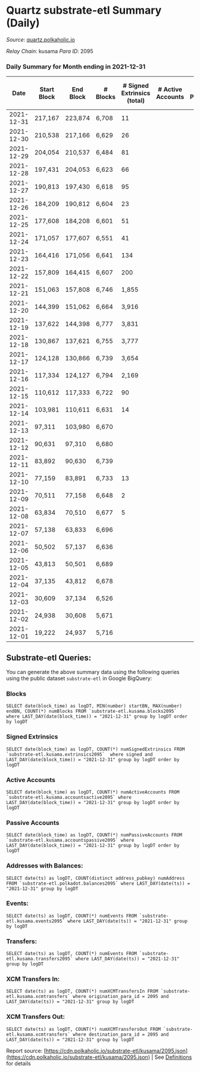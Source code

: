 # Quartz substrate-etl Summary (Daily)

_Source_: [quartz.polkaholic.io](https://quartz.polkaholic.io)

*Relay Chain*: kusama
*Para ID*: 2095



### Daily Summary for Month ending in 2021-12-31


| Date | Start Block | End Block | # Blocks | # Signed Extrinsics (total) | # Active Accounts | # Passive | # New | # Addresses with Balances | # Events | # Transfers | # XCM Transfers In | # XCM Transfers Out | Issues | 
| ---- | ----------- | --------- | -------- | --------------------------- | ----------------- | --------- | ----- | ------------------------- | -------- | ----------- | ------------------ | ------------------- | ------ |
| 2021-12-31 | 217,167 | 223,874 | 6,708 | 11 |  |  |  | 9,211 | 14,418 | 1 ($0.21) |   |   |  |
| 2021-12-30 | 210,538 | 217,166 | 6,629 | 26 |  |  |  | 9,211 | 14,337 | 10 ($2.19) |   |   |  |
| 2021-12-29 | 204,054 | 210,537 | 6,484 | 81 |  |  |  | 9,205 | 14,303 | 7 ($5,126.85) |   |   |  |
| 2021-12-28 | 197,431 | 204,053 | 6,623 | 66 |  |  |  | 9,200 | 14,535 | 21 ($79,567.96) |   |   |  |
| 2021-12-27 | 190,813 | 197,430 | 6,618 | 95 |  |  |  | 9,194 | 14,697 | 49 ($1,136,910.60) |   |   |  |
| 2021-12-26 | 184,209 | 190,812 | 6,604 | 23 |  |  |  | 9,187 | 14,255 |   |   |   |  |
| 2021-12-25 | 177,608 | 184,208 | 6,601 | 51 |  |  |  | 9,187 | 14,413 | 22 ($142,670.40) |   |   |  |
| 2021-12-24 | 171,057 | 177,607 | 6,551 | 41 |  |  |  | 9,183 | 14,239 | 8 ($1,586,395.41) |   |   |  |
| 2021-12-23 | 164,416 | 171,056 | 6,641 | 134 |  |  |  | 9,181 | 14,898 | 10 ($0.49) |   |   |  |
| 2021-12-22 | 157,809 | 164,415 | 6,607 | 200 |  |  |  | 9,176 | 15,189 | 37 ($735,946.90) |   |   |  |
| 2021-12-21 | 151,063 | 157,808 | 6,746 | 1,855 |  |  |  | 9,163 | 25,891 | 1,454 ($65,453.25) |   |   |  |
| 2021-12-20 | 144,399 | 151,062 | 6,664 | 3,916 |  |  |  | 8,442 | 39,351 | 3,670 ($305,051.02) |   |   |  |
| 2021-12-19 | 137,622 | 144,398 | 6,777 | 3,831 |  |  |  | 6,605 | 39,104 | 3,636 ($87,140.94) |   |   |  |
| 2021-12-18 | 130,867 | 137,621 | 6,755 | 3,777 |  |  |  | 4,794 | 38,772 | 3,629 ($449,259.27) |   |   |  |
| 2021-12-17 | 124,128 | 130,866 | 6,739 | 3,654 |  |  |  | 2,989 | 38,131 | 3,633 ($1,649,715.77) |   |   |  |
| 2021-12-16 | 117,334 | 124,127 | 6,794 | 2,169 |  |  |  | 1,180 | 28,635 | 2,167 ($1,470,523.97) |   |   |  |
| 2021-12-15 | 110,612 | 117,333 | 6,722 | 90 |  |  |  | 101 | 15,020 | 90 ($3.13) |   |   |  |
| 2021-12-14 | 103,981 | 110,611 | 6,631 | 14 |  |  |  | 13 | 14,870 | 6 ($335.04) |   |   |  |
| 2021-12-13 | 97,311 | 103,980 | 6,670 |  |  |  |  | 7 | 14,285 |   |   |   |  |
| 2021-12-12 | 90,631 | 97,310 | 6,680 |  |  |  |  | 7 | 14,304 |   |   |   |  |
| 2021-12-11 | 83,892 | 90,630 | 6,739 |  |  |  |  | 7 | 14,432 |   |   |   |  |
| 2021-12-10 | 77,159 | 83,891 | 6,733 | 13 |  |  |  | 7 | 14,436 | 1 ($158.62) |   |   |  |
| 2021-12-09 | 70,511 | 77,158 | 6,648 | 2 |  |  |  | 4 | 13,541 |   |   |   |  |
| 2021-12-08 | 63,834 | 70,510 | 6,677 | 5 |  |  |  | 4 | 13,374 |   |   |   |  |
| 2021-12-07 | 57,138 | 63,833 | 6,696 |  |  |  |  | 4 | 13,392 |   |   |   |  |
| 2021-12-06 | 50,502 | 57,137 | 6,636 |  |  |  |  | 4 | 13,272 |   |   |   |  |
| 2021-12-05 | 43,813 | 50,501 | 6,689 |  |  |  |  | 4 | 13,378 |   |   |   |  |
| 2021-12-04 | 37,135 | 43,812 | 6,678 |  |  |  |  | 4 | 13,356 |   |   |   |  |
| 2021-12-03 | 30,609 | 37,134 | 6,526 |  |  |  |  | 4 | 13,052 |   |   |   |  |
| 2021-12-02 | 24,938 | 30,608 | 5,671 |  |  |  |  | 4 | 11,342 |   |   |   |  |
| 2021-12-01 | 19,222 | 24,937 | 5,716 |  |  |  |  | 4 | 11,432 |   |   |   |  |

## Substrate-etl Queries:
You can generate the above summary data using the following queries using the public dataset `substrate-etl` in Google BigQuery:


### Blocks
```
SELECT date(block_time) as logDT, MIN(number) startBN, MAX(number) endBN, COUNT(*) numBlocks FROM `substrate-etl.kusama.blocks2095`  where LAST_DAY(date(block_time)) = "2021-12-31" group by logDT order by logDT
```


### Signed Extrinsics
```
SELECT date(block_time) as logDT, COUNT(*) numSignedExtrinsics FROM `substrate-etl.kusama.extrinsics2095`  where signed and LAST_DAY(date(block_time)) = "2021-12-31" group by logDT order by logDT
```


### Active Accounts
```
SELECT date(block_time) as logDT, COUNT(*) numActiveAccounts FROM `substrate-etl.kusama.accountsactive2095` where LAST_DAY(date(block_time)) = "2021-12-31" group by logDT order by logDT
```


### Passive Accounts
```
SELECT date(block_time) as logDT, COUNT(*) numPassiveAccounts FROM `substrate-etl.kusama.accountspassive2095` where LAST_DAY(date(block_time)) = "2021-12-31" group by logDT order by logDT
```


### Addresses with Balances:
```
SELECT date(ts) as logDT, COUNT(distinct address_pubkey) numAddress FROM `substrate-etl.polkadot.balances2095` where LAST_DAY(date(ts)) = "2021-12-31" group by logDT
```


### Events:
```
SELECT date(ts) as logDT, COUNT(*) numEvents FROM `substrate-etl.kusama.events2095` where LAST_DAY(date(ts)) = "2021-12-31" group by logDT
```


### Transfers:
```
SELECT date(ts) as logDT, COUNT(*) numEvents FROM `substrate-etl.kusama.transfers2095` where LAST_DAY(date(ts)) = "2021-12-31" group by logDT
```


### XCM Transfers In:
```
SELECT date(ts) as logDT, COUNT(*) numXCMTransfersIn FROM `substrate-etl.kusama.xcmtransfers` where origination_para_id = 2095 and LAST_DAY(date(ts)) = "2021-12-31" group by logDT
```


### XCM Transfers Out:
```
SELECT date(ts) as logDT, COUNT(*) numXCMTransfersOut FROM `substrate-etl.kusama.xcmtransfers` where destination_para_id = 2095 and LAST_DAY(date(ts)) = "2021-12-31" group by logDT
```



Report source: [https://cdn.polkaholic.io/substrate-etl/kusama/2095.json](https://cdn.polkaholic.io/substrate-etl/kusama/2095.json) | See [Definitions](/DEFINITIONS.md) for details
